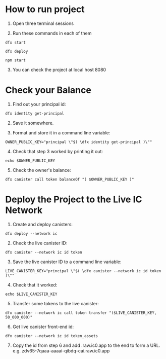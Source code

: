 # How to run project

1. Open three terminal sessions

2. Run these commands in each of them

```
dfx start
```

```
dfx deploy
```

```
npm start
```

3. You can check the project at local host 8080


# Check your Balance

1. Find out your principal id:

```
dfx identity get-principal
```

2. Save it somewhere.


3. Format and store it in a command line variable:

```
OWNER_PUBLIC_KEY="principal \"$( \dfx identity get-principal )\""
```

4. Check that step 3 worked by printing it out:

```
echo $OWNER_PUBLIC_KEY
```

5. Check the owner's balance:

```
dfx canister call token balanceOf "( $OWNER_PUBLIC_KEY )"
```


# Deploy the Project to the Live IC Network

1. Create and deploy canisters:

```
dfx deploy --network ic
```

2. Check the live canister ID:

```
dfx canister --network ic id token
```

3. Save the live canister ID to a command line variable:

```
LIVE_CANISTER_KEY="principal \"$( \dfx canister --network ic id token )\""
```

4. Check that it worked:

```
echo $LIVE_CANISTER_KEY
```

5. Transfer some tokens to the live canister:

```
dfx canister --network ic call token transfer "($LIVE_CANISTER_KEY, 50_000_000)"
```

6. Get live canister front-end id:

```
dfx canister --network ic id token_assets
```

7. Copy the id from step 6 and add .raw.ic0.app to the end to form a URL.
   e.g. zdv65-7qaaa-aaaai-qibdq-cai.raw.ic0.app
